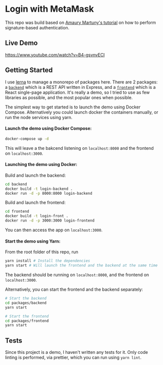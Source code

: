 # Login with MetaMask

This repo was build based on [Amaury Martuny's tutorial](https://www.toptal.com/ethereum/one-click-login-flows-a-metamask-tutorial) on how to perform signature-based authentication.

<!-- [![Build Status](https://travis-ci.org/amaurymartiny/login-with-metamask-demo.svg?branch=master)](https://travis-ci.org/amaurymartiny/login-with-metamask-demo)
[![David (backend)](<https://img.shields.io/david/amaurymartiny/login-with-metamask-demo.svg?label=deps%20(backend)&path=packages/backend>)](https://david-dm.org/amaurymartiny/login-with-metamask-demo?path=packages/backend)
[![David (frontend)](<https://img.shields.io/david/amaurymartiny/login-with-metamask-demo.svg?label=deps%20(frontend)&path=packages/frontend>)](https://david-dm.org/amaurymartiny/login-with-metamask-demo?path=packages/frontend)
[![](https://img.shields.io/badge/Buy%20me%20a%20tree-%F0%9F%8C%B3-lightgreen)](https://offset.earth/amaurymartiny) -->


## Live Demo

https://www.youtube.com/watch?v=B4-gsvnvECI

## Getting Started

I use [lerna](https://github.com/lerna/lerna) to manage a monorepo of packages here. There are 2 packages: a [`backend`](https://github.com/amaurymartiny/login-with-metamask-demo/tree/master/packages/backend) which is a REST API written in Express, and a [`frontend`](https://github.com/amaurymartiny/login-with-metamask-demo/tree/master/packages/frontend) which is a React single-page application. It's really a demo, so I tried to use as few libraries as possible, and the most popular ones when possible.

The simplest way to get started is to launch the demo using Docker Compose. Alternatively you could launch docker the containers manually, or run the node services using yarn.

#### Launch the demo using Docker Compose:

```bash
docker-compose up -d
```

This will leave a the bakcend listening on `localhost:8000` and the frontend on `localhost:3000`.

#### Launching the demo using Docker:

Build and launch the backend:

```bash
cd backend
docker build -t login-backend .
docker run -d -p 8000:8000 login-backend
```

Build and launch the frontend:

```bash
cd frontend
docker build -t login-front .
docker run -d -p 3000:3000 login-frontend
```

You can then access the app on `localhost:3000`.

#### Start the demo using Yarn:

From the root folder of this repo, run

```bash
yarn install # Install the dependencies
yarn start # Will launch the frontend and the backend at the same time
```

The backend should be running on `localhost:8000`, and the frontend on `localhost:3000`.

Alternatively, you can start the frontend and the backend separately:

```bash
# Start the backend
cd packages/backend
yarn start

# Start the frontend
cd packages/frontend
yarn start
```

## Tests

Since this project is a demo, I haven't written any tests for it. Only code linting is performed, via prettier, which you can run using `yarn lint`.

